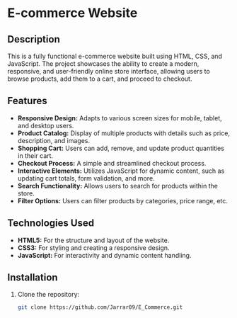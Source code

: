 # E-commerce Website

## Description

This is a fully functional e-commerce website built using HTML, CSS, and JavaScript. The project showcases the ability to create a modern, responsive, and user-friendly online store interface, allowing users to browse products, add them to a cart, and proceed to checkout.

## Features

- **Responsive Design:** Adapts to various screen sizes for mobile, tablet, and desktop users.
- **Product Catalog:** Display of multiple products with details such as price, description, and images.
- **Shopping Cart:** Users can add, remove, and update product quantities in their cart.
- **Checkout Process:** A simple and streamlined checkout process.
- **Interactive Elements:** Utilizes JavaScript for dynamic content, such as updating cart totals, form validation, and more.
- **Search Functionality:** Allows users to search for products within the store.
- **Filter Options:** Users can filter products by categories, price range, etc.

## Technologies Used

- **HTML5:** For the structure and layout of the website.
- **CSS3:** For styling and creating a responsive design.
- **JavaScript:** For interactivity and dynamic content handling.

## Installation

1. Clone the repository:
   ```bash
   git clone https://github.com/Jarrar09/E_Commerce.git
